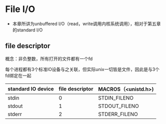 # File I/O

* 本章所讲为unbuffered I/O（read，write调用内核系统调用），相对于第五章的standard I/O

## file descriptor

概念：非负整数，所有打开的文件都有一个fd

每个进程都有3个标准IO设备与之关联，但实际unix一切皆是文件，因此是与3个fd绑定在一起

| standard IO device | file descriptor | MACROS（<unistd.h>) |
| ------------------ | --------------- | ------------------- |
| stdin              | 0               | STDIN_FILENO        |
| stdout             | 1               | STDOUT_FILENO       |
| stderr             | 2               | STDERR_FILENO       |


